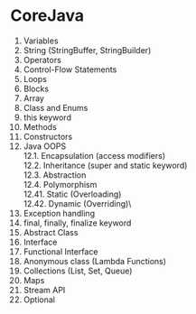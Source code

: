 # CoreJava

1. Variables
2. String (StringBuffer, StringBuilder)
3. Operators
4. Control-Flow Statements
5. Loops
6. Blocks
7. Array
8. Class and Enums
9. this keyword
10. Methods
11. Constructors 
12. Java OOPS\
	12.1. Encapsulation (access modifiers)\
	12.2. Inheritance (super and static keyword)\
	12.3. Abstraction\
	12.4. Polymorphism\
		12.41. Static (Overloading)\
		12.42. Dynamic (Overriding)\
13. Exception handling
14. final, finally, finalize keyword
15. Abstract Class
16. Interface
17. Functional Interface
18. Anonymous class (Lambda Functions)
19. Collections (List, Set, Queue)
20. Maps
21. Stream API
22. Optional
